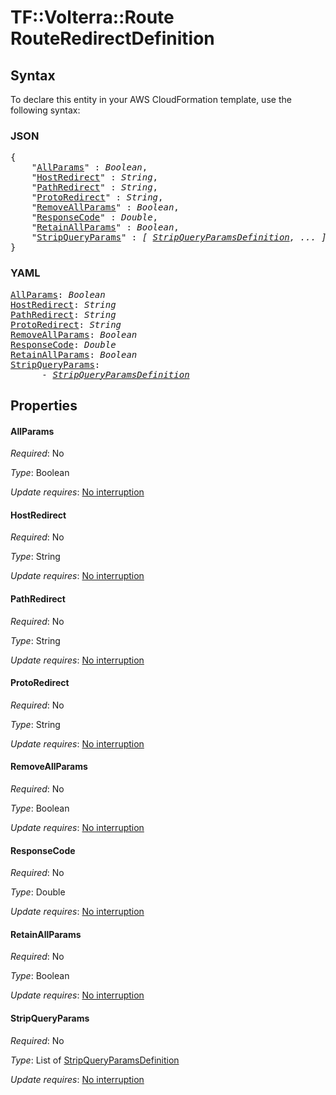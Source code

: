 # TF::Volterra::Route RouteRedirectDefinition

## Syntax

To declare this entity in your AWS CloudFormation template, use the following syntax:

### JSON

<pre>
{
    "<a href="#allparams" title="AllParams">AllParams</a>" : <i>Boolean</i>,
    "<a href="#hostredirect" title="HostRedirect">HostRedirect</a>" : <i>String</i>,
    "<a href="#pathredirect" title="PathRedirect">PathRedirect</a>" : <i>String</i>,
    "<a href="#protoredirect" title="ProtoRedirect">ProtoRedirect</a>" : <i>String</i>,
    "<a href="#removeallparams" title="RemoveAllParams">RemoveAllParams</a>" : <i>Boolean</i>,
    "<a href="#responsecode" title="ResponseCode">ResponseCode</a>" : <i>Double</i>,
    "<a href="#retainallparams" title="RetainAllParams">RetainAllParams</a>" : <i>Boolean</i>,
    "<a href="#stripqueryparams" title="StripQueryParams">StripQueryParams</a>" : <i>[ <a href="stripqueryparamsdefinition.md">StripQueryParamsDefinition</a>, ... ]</i>
}
</pre>

### YAML

<pre>
<a href="#allparams" title="AllParams">AllParams</a>: <i>Boolean</i>
<a href="#hostredirect" title="HostRedirect">HostRedirect</a>: <i>String</i>
<a href="#pathredirect" title="PathRedirect">PathRedirect</a>: <i>String</i>
<a href="#protoredirect" title="ProtoRedirect">ProtoRedirect</a>: <i>String</i>
<a href="#removeallparams" title="RemoveAllParams">RemoveAllParams</a>: <i>Boolean</i>
<a href="#responsecode" title="ResponseCode">ResponseCode</a>: <i>Double</i>
<a href="#retainallparams" title="RetainAllParams">RetainAllParams</a>: <i>Boolean</i>
<a href="#stripqueryparams" title="StripQueryParams">StripQueryParams</a>: <i>
      - <a href="stripqueryparamsdefinition.md">StripQueryParamsDefinition</a></i>
</pre>

## Properties

#### AllParams

_Required_: No

_Type_: Boolean

_Update requires_: [No interruption](https://docs.aws.amazon.com/AWSCloudFormation/latest/UserGuide/using-cfn-updating-stacks-update-behaviors.html#update-no-interrupt)

#### HostRedirect

_Required_: No

_Type_: String

_Update requires_: [No interruption](https://docs.aws.amazon.com/AWSCloudFormation/latest/UserGuide/using-cfn-updating-stacks-update-behaviors.html#update-no-interrupt)

#### PathRedirect

_Required_: No

_Type_: String

_Update requires_: [No interruption](https://docs.aws.amazon.com/AWSCloudFormation/latest/UserGuide/using-cfn-updating-stacks-update-behaviors.html#update-no-interrupt)

#### ProtoRedirect

_Required_: No

_Type_: String

_Update requires_: [No interruption](https://docs.aws.amazon.com/AWSCloudFormation/latest/UserGuide/using-cfn-updating-stacks-update-behaviors.html#update-no-interrupt)

#### RemoveAllParams

_Required_: No

_Type_: Boolean

_Update requires_: [No interruption](https://docs.aws.amazon.com/AWSCloudFormation/latest/UserGuide/using-cfn-updating-stacks-update-behaviors.html#update-no-interrupt)

#### ResponseCode

_Required_: No

_Type_: Double

_Update requires_: [No interruption](https://docs.aws.amazon.com/AWSCloudFormation/latest/UserGuide/using-cfn-updating-stacks-update-behaviors.html#update-no-interrupt)

#### RetainAllParams

_Required_: No

_Type_: Boolean

_Update requires_: [No interruption](https://docs.aws.amazon.com/AWSCloudFormation/latest/UserGuide/using-cfn-updating-stacks-update-behaviors.html#update-no-interrupt)

#### StripQueryParams

_Required_: No

_Type_: List of <a href="stripqueryparamsdefinition.md">StripQueryParamsDefinition</a>

_Update requires_: [No interruption](https://docs.aws.amazon.com/AWSCloudFormation/latest/UserGuide/using-cfn-updating-stacks-update-behaviors.html#update-no-interrupt)

